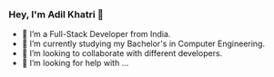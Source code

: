 ### Hey, I'm Adil Khatri 👋

- 🔭 I’m a Full-Stack Developer from India.
- 🌱 I’m currently studying my Bachelor's in Computer Engineering.
- 👯 I’m looking to collaborate with different developers.
- 🤔 I’m looking for help with ...
<!--
- 💬 Ask me about ...
- 📫 How to reach me: ...
- 😄 Pronouns: ...
- ⚡ Fun fact: ...
-->
